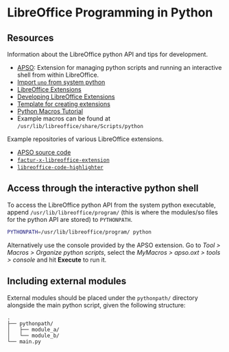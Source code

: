 # LibreOffice Programming in Python

## Resources

Information about the LibreOffice python API and tips for development.

- [APSO](https://extensions.libreoffice.org/en/extensions/show/apso-alternative-script-organizer-for-python):
  Extension for managing python scripts and running an interactive shell from within LibreOffice.
- [Import `uno` from system python](https://bbs.archlinux.org/viewtopic.php?id=145384)
- [LibreOffice Extensions](https://wiki.documentfoundation.org/Extensions)
- [Developing LibreOffice Extensions](https://wiki.documentfoundation.org/Development/Extension_Development)
- [Template for creating extensions](https://github.com/allotropia/libreoffice-python-starter)
- [Python Macros Tutorial](http://christopher5106.github.io/office/2015/12/06/openoffice-libreoffice-automate-your-office-tasks-with-python-macros.html)
- Example macros can be found at `/usr/lib/libreoffice/share/Scripts/python`

Example repositories of various LibreOffice extensions.

- [APSO source code](https://gitlab.com/jmzambon/apso)
- [`factur-x-libreoffice-extension`](https://github.com/akretion/factur-x-libreoffice-extension)
- [`libreoffice-code-highlighter`](https://github.com/jmzambon/libreoffice-code-highlighter)


## Access through the interactive python shell

To access the LibreOffice python API from the system python executable,
append `/usr/lib/libreoffice/program/` (this is where the modules/so files
for the python API are stored) to `PYTHONPATH`.

```sh
PYTHONPATH=/usr/lib/libreoffice/program/ python
```

Alternatively use the console provided by the APSO extension. Go to *Tool > Macros > Organize python scripts*,
select the *MyMacros > apso.oxt > tools > console* and hit **Execute** to run it.

## Including external modules

External modules should be placed under the `pythonpath/` directory alongside
the main python script, given the following structure:

```
.
├── pythonpath/
│   ├── module_a/
│   └── module_b/
└── main.py
```
